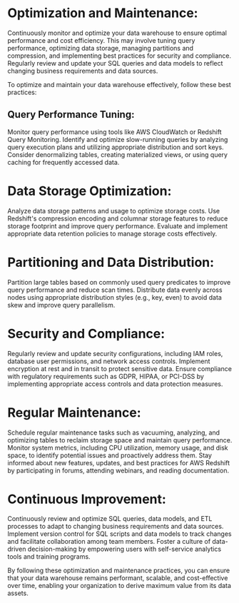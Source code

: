 # Optimization and Maintenance: 
Continuously monitor and optimize your data warehouse to ensure optimal performance and cost efficiency. This may involve tuning query performance, optimizing data storage, managing partitions and compression, and implementing best practices for security and compliance. Regularly review and update your SQL queries and data models to reflect changing business requirements and data sources.

To optimize and maintain your data warehouse effectively, follow these best practices:

## Query Performance Tuning:

Monitor query performance using tools like AWS CloudWatch or Redshift Query Monitoring.
Identify and optimize slow-running queries by analyzing query execution plans and utilizing appropriate distribution and sort keys.
Consider denormalizing tables, creating materialized views, or using query caching for frequently accessed data.
# Data Storage Optimization:

Analyze data storage patterns and usage to optimize storage costs.
Use Redshift's compression encoding and columnar storage features to reduce storage footprint and improve query performance.
Evaluate and implement appropriate data retention policies to manage storage costs effectively.

# Partitioning and Data Distribution:

Partition large tables based on commonly used query predicates to improve query performance and reduce scan times.
Distribute data evenly across nodes using appropriate distribution styles (e.g., key, even) to avoid data skew and improve query parallelism.

# Security and Compliance:

Regularly review and update security configurations, including IAM roles, database user permissions, and network access controls.
Implement encryption at rest and in transit to protect sensitive data.
Ensure compliance with regulatory requirements such as GDPR, HIPAA, or PCI-DSS by implementing appropriate access controls and data protection measures.

# Regular Maintenance:

Schedule regular maintenance tasks such as vacuuming, analyzing, and optimizing tables to reclaim storage space and maintain query performance.
Monitor system metrics, including CPU utilization, memory usage, and disk space, to identify potential issues and proactively address them.
Stay informed about new features, updates, and best practices for AWS Redshift by participating in forums, attending webinars, and reading documentation.
# Continuous Improvement:

Continuously review and optimize SQL queries, data models, and ETL processes to adapt to changing business requirements and data sources.
Implement version control for SQL scripts and data models to track changes and facilitate collaboration among team members.
Foster a culture of data-driven decision-making by empowering users with self-service analytics tools and training programs.

By following these optimization and maintenance practices, you can ensure that your data warehouse remains performant, scalable, and cost-effective over time, enabling your organization to derive maximum value from its data assets.
